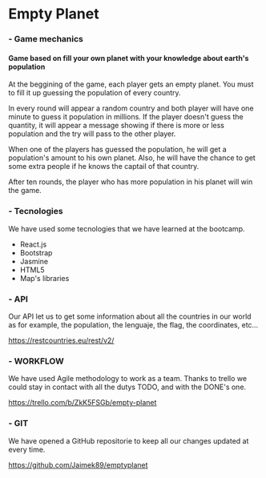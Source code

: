 # Empty Planet

### - Game mechanics

#### Game based on fill your own planet with your knowledge about earth's population

At the beggining of the game, each player gets an empty planet. You must to fill it up guessing the population of every country.

In every round will appear a random country and both player will have one minute to guess it population in millions.
If the player doesn't guess the quantity, it will appear a message showing if there is more or less population and the try will pass to the other player.

When one of the players has guessed the population, he will get a population's amount to his own planet. Also, he will have the chance to get some extra people if he knows the captail of that country.

After ten rounds, the player who has more population in his planet will win the game.

### - Tecnologies

We have used some tecnologies that we have learned at the bootcamp.

- React.js
- Bootstrap
- Jasmine
- HTML5
- Map's libraries

### - API

Our API let us to get some information about all the countries in our world as for example, the population, the lenguaje, the flag, the coordinates, etc...

https://restcountries.eu/rest/v2/

### - WORKFLOW

We have used Agile methodology to work as a team. Thanks to trello we could stay in contact with all the dutys TODO, and with the DONE's one.

https://trello.com/b/ZkK5FSGb/empty-planet

### - GIT

We have opened a GitHub repositorie to keep all our changes updated at every time.

https://github.com/Jaimek89/emptyplanet
